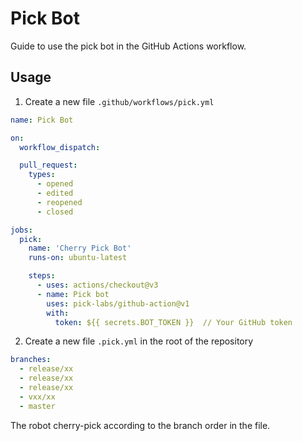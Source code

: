 # Pick Bot

 Guide to use the pick bot in the GitHub Actions workflow.

## Usage

1. Create a new file `.github/workflows/pick.yml`
```yaml
name: Pick Bot

on:
  workflow_dispatch:

  pull_request:
    types:
      - opened
      - edited
      - reopened
      - closed

jobs:
  pick:
    name: 'Cherry Pick Bot'
    runs-on: ubuntu-latest

    steps:
      - uses: actions/checkout@v3
      - name: Pick bot
        uses: pick-labs/github-action@v1
        with:
          token: ${{ secrets.BOT_TOKEN }}  // Your GitHub token
```
2. Create a new file `.pick.yml` in the root of the repository

```yaml
branches:
  - release/xx
  - release/xx
  - release/xx
  - vxx/xx
  - master
```

The robot cherry-pick according to the branch order in the file.
